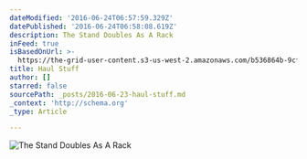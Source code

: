 ```yaml
---
dateModified: '2016-06-24T06:57:59.329Z'
datePublished: '2016-06-24T06:58:08.619Z'
description: The Stand Doubles As A Rack
inFeed: true
isBasedOnUrl: >-
  https://the-grid-user-content.s3-us-west-2.amazonaws.com/b536864b-9cf7-48b0-af69-6215c6055ccf.jpg
title: Haul Stuff
author: []
starred: false
sourcePath: _posts/2016-06-23-haul-stuff.md
_context: 'http://schema.org'
_type: Article

---
```

![The Stand Doubles As A Rack](https://the-grid-user-content.s3-us-west-2.amazonaws.com/b536864b-9cf7-48b0-af69-6215c6055ccf.jpg)